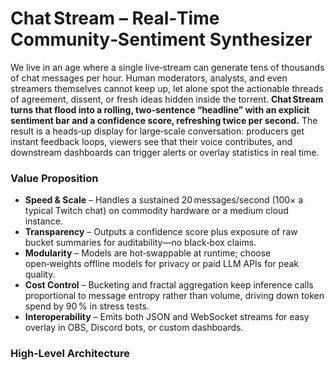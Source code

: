 # Chat Stream – Real‑Time Community‑Sentiment Synthesizer

We live in an age where a single live‑stream can generate tens of thousands of chat messages per hour. Human moderators, analysts, and even streamers themselves cannot keep up, let alone spot the actionable threads of agreement, dissent, or fresh ideas hidden inside the torrent. **Chat Stream turns that flood into a rolling, two‑sentence “headline” with an explicit sentiment bar and a confidence score, refreshing twice per second.** The result is a heads‑up display for large‑scale conversation: producers get instant feedback loops, viewers see that their voice contributes, and downstream dashboards can trigger alerts or overlay statistics in real time.

### Value Proposition
*   **Speed & Scale** – Handles a sustained 20 messages/second (100× a typical Twitch chat) on commodity hardware or a medium cloud instance.  
*   **Transparency** – Outputs a confidence score plus exposure of raw bucket summaries for auditability—no black‑box claims.  
*   **Modularity** – Models are hot‑swappable at runtime; choose open‑weights offline models for privacy or paid LLM APIs for peak quality.  
*   **Cost Control** – Bucketing and fractal aggregation keep inference calls proportional to message entropy rather than volume, driving down token spend by 90 % in stress tests.  
*   **Interoperability** – Emits both JSON and WebSocket streams for easy overlay in OBS, Discord bots, or custom dashboards.

### High‑Level Architecture
